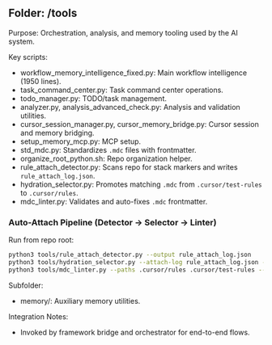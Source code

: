 ## Folder: /tools

Purpose: Orchestration, analysis, and memory tooling used by the AI system.

Key scripts:
- workflow_memory_intelligence_fixed.py: Main workflow intelligence (1950 lines).
- task_command_center.py: Task command center operations.
- todo_manager.py: TODO/task management.
- analyzer.py, analysis_advanced_check.py: Analysis and validation utilities.
- cursor_session_manager.py, cursor_memory_bridge.py: Cursor session and memory bridging.
- setup_memory_mcp.py: MCP setup.
- std_mdc.py: Standardizes `.mdc` files with frontmatter.
- organize_root_python.sh: Repo organization helper.
- rule_attach_detector.py: Scans repo for stack markers and writes `rule_attach_log.json`.
- hydration_selector.py: Promotes matching `.mdc` from `.cursor/test-rules` to `.cursor/rules`.
- mdc_linter.py: Validates and auto-fixes `.mdc` frontmatter.

### Auto-Attach Pipeline (Detector → Selector → Linter)
Run from repo root:
```bash
python3 tools/rule_attach_detector.py --output rule_attach_log.json
python3 tools/hydration_selector.py --attach-log rule_attach_log.json --source .cursor/test-rules --dest .cursor/rules
python3 tools/mdc_linter.py --paths .cursor/rules .cursor/test-rules --write
```

Subfolder:
- memory/: Auxiliary memory utilities.

Integration Notes:
- Invoked by framework bridge and orchestrator for end-to-end flows.